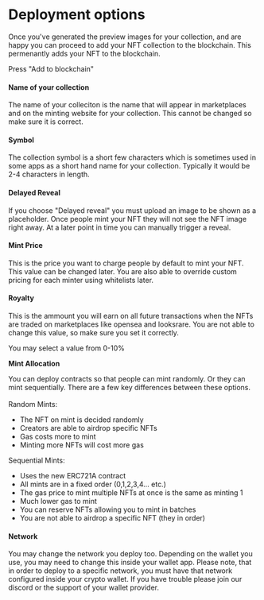 # Deployment options

Once you've generated the preview images for your collection, and are happy you can proceed to add your NFT collection to the blockchain. This permenantly adds your NFT to the blockchain.



Press "Add to blockchain"

#### Name of your collection

The name of your colleciton is the name that will appear in marketplaces and on the minting website for your collection. This cannot be changed so make sure it is correct.

#### Symbol

The collection symbol is a short few characters which is sometimes used in some apps as a short hand name for your collection. Typically it would be 2-4 characters in length.

#### Delayed Reveal

If you choose "Delayed reveal" you must upload an image to be shown as a placeholder. Once people mint your NFT they will not see the NFT image right away. At a later point in time you can manually trigger a reveal.&#x20;

#### Mint Price

This is the price you want to charge people by default to mint your NFT. This value can be changed later. You are also able to override custom pricing for each minter using whitelists later.

#### Royalty

This is the ammount you will earn on all future transactions when the NFTs are traded on marketplaces like opensea and looksrare. You are not able to change this value, so make sure you set it correctly.

You may select a value from 0-10%



**Mint Allocation**

You can deploy contracts so that people can mint randomly. Or they can mint sequentially. There are a few key differences between these options.\
\
Random Mints:

* The NFT on mint is decided randomly
* Creators are able to airdrop specific NFTs
* Gas costs more to mint
* Minting more NFTs will cost more gas

Sequential Mints:

* Uses the new ERC721A contract
* All mints are in a fixed order (0,1,2,3,4... etc.)
* The gas price to mint multiple NFTs at once is the same as minting 1
* Much lower gas to mint
* You can reserve NFTs allowing you to mint in batches
* You are not able to airdrop a specific NFT (they in order)

#### Network

You may change the network you deploy too. Depending on the wallet you use, you may need to change this inside your wallet app. Please note, that in order to deploy to a specific network, you must have that network configured inside your crypto wallet. If you have trouble please join our discord or the support of your wallet provider.

